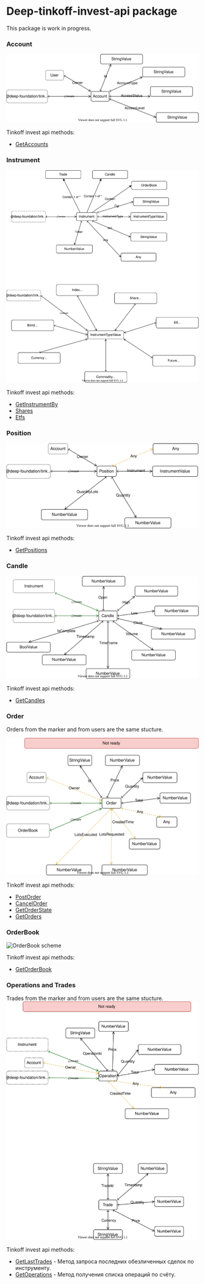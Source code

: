 # Deep-tinkoff-invest-api package
This package is work in progress.

### Account
![Account scheme](./src/account/Account.drawio.svg)

Tinkoff invest api methods:
- [GetAccounts](https://tinkoff.github.io/investAPI/users/#getaccounts)

### Instrument
![Instrument scheme](./src/instrument/Instrument.drawio.svg)

Tinkoff invest api methods:
- [GetInstrumentBy](https://tinkoff.github.io/investAPI/instruments/#getinstrumentby)
- [Shares](https://tinkoff.github.io/investAPI/instruments/#shares)
- [Etfs](https://tinkoff.github.io/investAPI/instruments/#etfs)

### Position
![Position scheme](./src/position/Position.drawio.svg)

Tinkoff invest api methods:
- [GetPositions](https://tinkoff.github.io/investAPI/operations/#getpositions)

### Candle
![Candle scheme](./src/candle/Candle.drawio.svg)

Tinkoff invest api methods:
- [GetCandles](https://tinkoff.github.io/investAPI/marketdata/#getcandles)

### Order
Orders from the marker and from users are the same stucture.

![Order scheme](./src/order/Order.drawio.svg)

Tinkoff invest api methods:
- [PostOrder](https://tinkoff.github.io/investAPI/orders/#postorder)
- [CancelOrder](https://tinkoff.github.io/investAPI/orders/#cancelorder)
- [GetOrderState](https://tinkoff.github.io/investAPI/orders/#getorderstate)
- [GetOrders](https://tinkoff.github.io/investAPI/orders/#getorders)

### OrderBook
![OrderBook scheme](./src/order/OrderBook.drawio.svg)

Tinkoff invest api methods:
- [GetOrderBook](https://tinkoff.github.io/investAPI/marketdata/#getorderbook)

### Operations and Trades
Trades from the marker and from users are the same stucture.
![Trade scheme](./src/trade/Trade.drawio.svg)

Tinkoff invest api methods:
- [GetLastTrades](https://tinkoff.github.io/investAPI/marketdata/#getlasttrades) - Метод запроса последних обезличенных сделок по инструменту.
- [GetOperations](https://tinkoff.github.io/investAPI/operations/#getoperations) - Метод получения списка операций по счёту.
